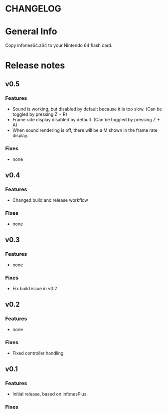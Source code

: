 # CHANGELOG

# General Info

Copy infones64.z64 to your Nintendo 64 flash card.

# Release notes

## v0.5

### Features

- Sound is working, but disabled by default because it is too slow. (Can be toggled by pressing Z + R)
- Frame rate display disabled by default. (Can be toggled by pressing Z + A)
- When sound rendering is off, there will be a M shown in the frame rate display.


### Fixes

- none

## v0.4

### Features

- Changed build and release workflow

### Fixes

- none


## v0.3

### Features

- none

### Fixes

- Fix build issue in v0.2

## v0.2

### Features

- none

### Fixes

- Fixed controller handling

## v0.1

### Features
- Initial release, based on infonesPlus.

### Fixes


